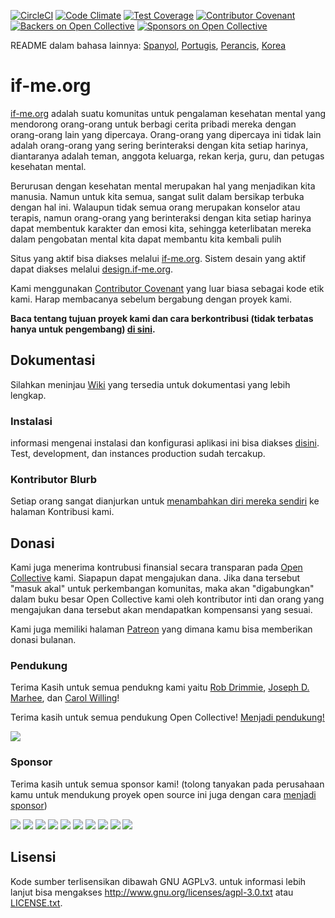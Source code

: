[![CircleCI](https://circleci.com/gh/ifmeorg/ifme/tree/main.svg?style=svg)](https://circleci.com/gh/ifmeorg/ifme/tree/main)
[![Code Climate](https://codeclimate.com/github/ifmeorg/ifme/badges/gpa.svg)](https://codeclimate.com/github/ifmeorg/ifme)
[![Test Coverage](https://api.codeclimate.com/v1/badges/f9444a4d4116720518fe/test_coverage)](https://codeclimate.com/github/ifmeorg/ifme/test_coverage)
[![Contributor Covenant](https://img.shields.io/badge/Contributor%20Covenant-v1.4%20adopted-ff69b4.svg)](code-of-conduct.md)
[![Backers on Open Collective](https://opencollective.com/ifme/backers/badge.svg)](#backers)
[![Sponsors on Open Collective](https://opencollective.com/ifme/sponsors/badge.svg)](#sponsors)

README dalam bahasa lainnya: [Spanyol](https://github.com/ifmeorg/ifme/blob/main/README-ES.md), [Portugis](https://github.com/ifmeorg/ifme/blob/main/README-PT.md), [Perancis](https://github.com/ifmeorg/ifme/blob/main/README-FR.md), [Korea](https://github.com/ifmeorg/ifme/blob/main/README-KO.md)

# if-me.org

[if-me.org](https://www.if-me.org/) adalah suatu komunitas untuk pengalaman kesehatan mental yang mendorong orang-orang untuk berbagi cerita pribadi mereka dengan orang-orang lain yang dipercaya. Orang-orang yang dipercaya ini tidak lain adalah orang-orang yang sering berinteraksi dengan kita setiap harinya, diantaranya adalah teman, anggota keluarga, rekan kerja, guru, dan petugas kesehatan mental.

Berurusan dengan kesehatan mental merupakan hal yang menjadikan kita manusia. Namun untuk kita semua, sangat sulit dalam bersikap terbuka dengan hal ini. Walaupun tidak semua orang merupakan konselor atau terapis, namun orang-orang yang berinteraksi dengan kita setiap harinya dapat membentuk karakter dan emosi kita, sehingga keterlibatan mereka dalam pengobatan mental kita dapat membantu kita kembali pulih

Situs yang aktif bisa diakses melalui [if-me.org](https://www.if-me.org/). Sistem desain yang aktif dapat diakses melalui [design.if-me.org](http://design.if-me.org/).

Kami menggunakan [Contributor Covenant](http://contributor-covenant.org) yang luar biasa sebagai kode etik kami. Harap membacanya sebelum bergabung dengan proyek kami.


**Baca tentang tujuan proyek kami dan cara berkontribusi (tidak terbatas hanya untuk pengembang) [di sini](https://github.com/ifmeorg/ifme/blob/main/CONTRIBUTING.md).**


## Dokumentasi

Silahkan meninjau [Wiki](https://github.com/ifmeorg/ifme/wiki) yang tersedia  untuk dokumentasi yang lebih lengkap.

### Instalasi

informasi mengenai instalasi dan konfigurasi aplikasi ini bisa diakses [disini](https://github.com/ifmeorg/ifme/wiki/Installation). Test, development, dan instances production sudah tercakup.

### Kontributor Blurb

Setiap orang sangat dianjurkan untuk [menambahkan diri mereka sendiri](https://github.com/ifmeorg/ifme/wiki/Contributor-Blurb) ke halaman Kontribusi kami.


## Donasi

Kami juga menerima kontrubusi finansial secara transparan pada [Open Collective](https://opencollective.com/ifme) kami. Siapapun dapat mengajukan dana. Jika dana tersebut "masuk akal" untuk perkembangan komunitas, maka akan "digabungkan" dalam buku besar Open Collective kami oleh kontributor inti dan orang yang mengajukan dana tersebut akan mendapatkan kompensansi yang sesuai.

Kami juga memiliki halaman [Patreon](https://www.patreon.com/ifme) yang dimana kamu bisa memberikan donasi bulanan.

### Pendukung
Terima Kasih untuk semua pendukng kami yaitu [Rob Drimmie](https://www.patreon.com/user?u=3251857), [Joseph D. Marhee](https://www.patreon.com/user?u=2899171), dan [Carol Willing](https://www.patreon.com/user?u=202458)!

Terima kasih untuk semua pendukung Open Collective! [Menjadi pendukung!](https://opencollective.com/ifme#backer)

<a href="https://opencollective.com/ifme#backers" target="_blank"><img src="https://opencollective.com/ifme/backers.svg?width=890"></a>

### Sponsor

Terima kasih untuk semua sponsor kami! (tolong tanyakan pada perusahaan kamu untuk mendukung proyek open source ini juga dengan cara [menjadi sponsor](https://opencollective.com/ifme#sponsor))

<section role="presentation">
  <a href="https://opencollective.com/ifme/sponsor/0/website" target="_blank"><img src="https://opencollective.com/ifme/sponsor/0/avatar.svg"></a>
  <a href="https://opencollective.com/ifme/sponsor/1/website" target="_blank"><img src="https://opencollective.com/ifme/sponsor/1/avatar.svg"></a>
  <a href="https://opencollective.com/ifme/sponsor/2/website" target="_blank"><img src="https://opencollective.com/ifme/sponsor/2/avatar.svg"></a>
  <a href="https://opencollective.com/ifme/sponsor/3/website" target="_blank"><img src="https://opencollective.com/ifme/sponsor/3/avatar.svg"></a>
  <a href="https://opencollective.com/ifme/sponsor/4/website" target="_blank"><img src="https://opencollective.com/ifme/sponsor/4/avatar.svg"></a>
  <a href="https://opencollective.com/ifme/sponsor/5/website" target="_blank"><img src="https://opencollective.com/ifme/sponsor/5/avatar.svg"></a>
  <a href="https://opencollective.com/ifme/sponsor/6/website" target="_blank"><img src="https://opencollective.com/ifme/sponsor/6/avatar.svg"></a>
  <a href="https://opencollective.com/ifme/sponsor/7/website" target="_blank"><img src="https://opencollective.com/ifme/sponsor/7/avatar.svg"></a>
  <a href="https://opencollective.com/ifme/sponsor/8/website" target="_blank"><img src="https://opencollective.com/ifme/sponsor/8/avatar.svg"></a>
  <a href="https://opencollective.com/ifme/sponsor/9/website" target="_blank"><img src="https://opencollective.com/ifme/sponsor/9/avatar.svg"></a>
</section>

## Lisensi

Kode sumber terlisensikan dibawah GNU AGPLv3. untuk informasi lebih lanjut bisa mengakses http://www.gnu.org/licenses/agpl-3.0.txt atau [LICENSE.txt](https://github.com/ifmeorg/ifme/blob/main/LICENSE.txt).
